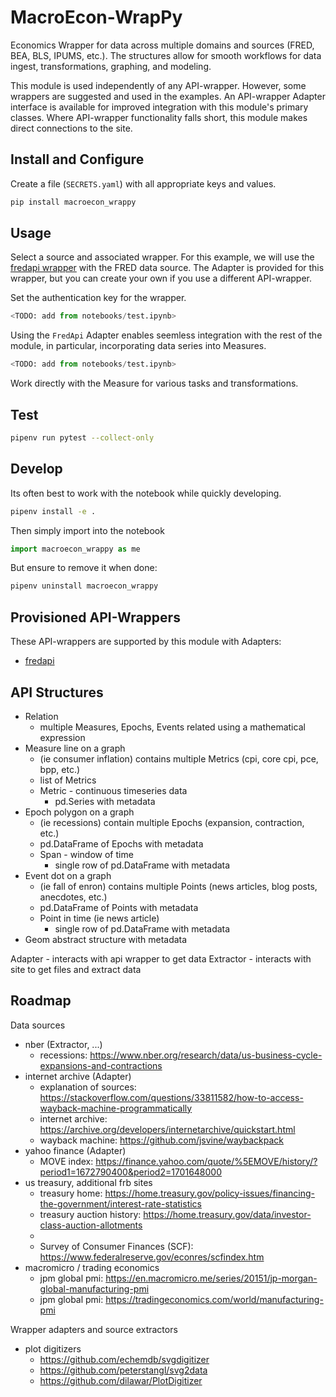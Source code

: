 # MacroEcon-WrapPy

Economics Wrapper for data across multiple domains and sources (FRED, BEA, BLS, IPUMS, etc.).  The structures allow for smooth workflows for data ingest, transformations, graphing, and modeling.  

This module is used independently of any API-wrapper.  However, some wrappers are suggested and used in the examples.  An API-wrapper Adapter interface is available for improved integration with this module's primary classes.  Where API-wrapper functionality falls short, this module makes direct connections to the site. 


## Install and Configure

Create a file (`SECRETS.yaml`) with all appropriate keys and values.

```bash
pip install macroecon_wrappy
```

## Usage

Select a source and associated wrapper.  For this example, we will use the [fredapi wrapper](https://github.com/mortada/fredapi) with the FRED data source.  The Adapter is provided for this wrapper, but you can create your own if you use a different API-wrapper.

Set the authentication key for the wrapper.

```python
<TODO: add from notebooks/test.ipynb>
```

Using the `FredApi` Adapter enables seemless integration with the rest of the module, in particular, incorporating data series into Measures.

```python
<TODO: add from notebooks/test.ipynb>
```

Work directly with the Measure for various tasks and transformations.



## Test

```bash
pipenv run pytest --collect-only
```


## Develop

Its often best to work with the notebook while quickly developing.

```bash
pipenv install -e .
```

Then simply import into the notebook

```python
import macroecon_wrappy as me
```

But ensure to remove it when done:

```bash
pipenv uninstall macroecon_wrappy
```



## Provisioned API-Wrappers

These API-wrappers are supported by this module with Adapters:

* [fredapi](https://github.com/mortada/fredapi)



## API Structures

* Relation
  - multiple Measures, Epochs, Events related using a mathematical expression
* Measure line on a graph
  - (ie consumer inflation) contains multiple Metrics (cpi, core cpi, pce, bpp, etc.)
  - list of Metrics
  - Metric - continuous timeseries data
    - pd.Series with metadata
* Epoch polygon on a graph
  - (ie recessions) contain multiple Epochs (expansion, contraction, etc.)
  - pd.DataFrame of Epochs with metadata
  - Span - window of time
    - single row of pd.DataFrame with metadata
* Event dot on a graph
  - (ie fall of enron) contains multiple Points (news articles, blog posts, anecdotes, etc.)
  - pd.DataFrame of Points with metadata
  - Point in time (ie news article)
    - single row of pd.DataFrame with metadata
* Geom abstract structure with metadata

Adapter - interacts with api wrapper to get data
Extractor - interacts with site to get files and extract data


## Roadmap

Data sources
* nber (Extractor, ...)
  - recessions: https://www.nber.org/research/data/us-business-cycle-expansions-and-contractions
* internet archive (Adapter)
  - explanation of sources: https://stackoverflow.com/questions/33811582/how-to-access-wayback-machine-programmatically
  - internet archive: https://archive.org/developers/internetarchive/quickstart.html
  - wayback machine: https://github.com/jsvine/waybackpack
* yahoo finance (Adapter)
  - MOVE index: https://finance.yahoo.com/quote/%5EMOVE/history/?period1=1672790400&period2=1701648000
* us treasury, additional frb sites
  - treasury home: https://home.treasury.gov/policy-issues/financing-the-government/interest-rate-statistics
  - treasury auction history: https://home.treasury.gov/data/investor-class-auction-allotments
  - 
  - Survey of Consumer Finances (SCF): https://www.federalreserve.gov/econres/scfindex.htm
* macromicro / trading economics
  - jpm global pmi: https://en.macromicro.me/series/20151/jp-morgan-global-manufacturing-pmi
  - jpm global pmi: https://tradingeconomics.com/world/manufacturing-pmi


Wrapper adapters and source extractors

* plot digitizers
  - https://github.com/echemdb/svgdigitizer
  - https://github.com/peterstangl/svg2data
  - https://github.com/dilawar/PlotDigitizer